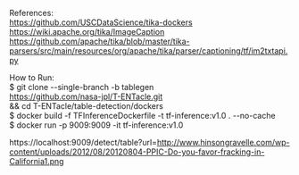 References: \
https://github.com/USCDataScience/tika-dockers
https://wiki.apache.org/tika/ImageCaption
https://github.com/apache/tika/blob/master/tika-parsers/src/main/resources/org/apache/tika/parser/captioning/tf/im2txtapi.py

How to Run: \
$ git clone --single-branch -b tablegen  \
https://github.com/nasa-jpl/T-ENTacle.git \
&& cd T-ENTacle/table-detection/dockers \
$ docker build -f TFInferenceDockerfile -t tf-inference:v1.0 . --no-cache \
$ docker run -p 9009:9009 -it tf-inference:v1.0

https://localhost:9009/detect/table?url=http://www.hinsongravelle.com/wp-content/uploads/2012/08/20120804-PPIC-Do-you-favor-fracking-in-California1.png
